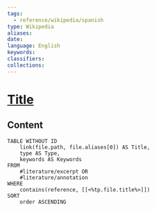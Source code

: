 ```yaml
---
tags:
  - reference/wikipedia/spanish
type: Wikipedia
aliases:
date:
language: English
keywords:
classifiers:
collections:
---
```


# [Title](https://en.wikipedia.org/w/index.php?title=<%tp.file.title%>&oldid=)

## Content
```dataview
TABLE WITHOUT ID
    link(file.path, file.aliases[0]) AS Title,
    type AS Type,
    keywords AS Keywords
FROM
    #literature/excerpt OR
    #literature/annotation
WHERE
    contains(reference, [[<%tp.file.title%>]])
SORT
    order ASCENDING
```
